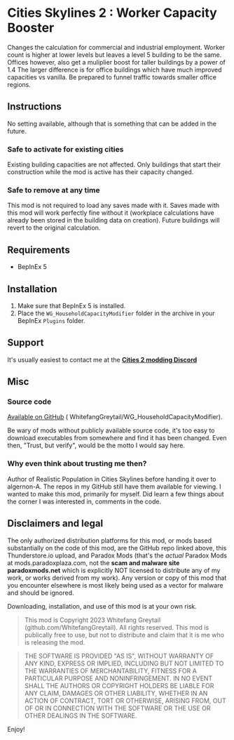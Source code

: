# Cities Skylines 2 : Worker Capacity Booster
Changes the calculation for commercial and industrial employment.
Worker count is higher at lower levels but leaves a level 5 building to be the same.
Offices however, also get a muliplier  boost for taller buildings by a power of 1.4
The larger difference is for office buildings which have much improved capacities vs vanilla.
Be prepared to funnel traffic towards smaller office regions.


## Instructions
No setting available, although that is something that can be added in the future.

### Safe to activate for existing cities
Existing building capacities are not affected. Only buildings that start their construction while the mod is active has their capacity changed.

### Safe to remove at any time
This mod is not required to load any saves made with it.  Saves made with this mod will work perfectly fine without it (workplace calculations have already been stored in the building data on creation). Future buildings will revert to the original calculation.

## Requirements
- BepInEx 5

## Installation
1. Make sure that BepInEx 5 is installed.
1. Place the `WG_HouseholdCapacityModifier` folder in the archive in your BepInEx `Plugins` folder.

## Support
It's usually easiest to contact me at the [**Cities 2 modding Discord**](https://discord.gg/vNGN82Dgc7)

## Misc

### Source code
[Available on GitHub](https://github.com/WhitefangGreytail/WG_HouseholdCapacityModifier) (
WhitefangGreytail/WG_HouseholdCapacityModifier).

Be wary of mods without publicly available source code, it's too easy to download executables from somewhere and find it has been changed. Even then, "Trust, but verify", would be the motto I would say here.

### Why even think about trusting me then?
Author of Realistic Population in Cities Skylines before handing it over to algernon-A. The repos in my GitHub still have them available for viewing.
I wanted to make this mod, primarily for myself. Did learn a few things about the corner I was interested in, comments in the code.

## Disclaimers and legal
The only authorized distribution platforms for this mod, or mods based substantially on the code of this mod, are the GitHub repo linked above, this Thunderstore.io upload, and Paradox Mods (that's the *actual* Paradox Mods at mods.paradoxplaza.com, not the **scam and malware site paradoxmods.net** which is explicitly NOT licensed to distribute any of my work, or works derived from my work).  Any version or copy of this mod that you encounter elsewhere is most likely being used as a vector for malware and should be ignored.

Downloading, installation, and use of this mod is at your own risk.

>This mod is Copyright 2023 Whitefang Greytail (github.com/WhitefangGreytail).  All rights reserved. This mod is publically free to use, but not to distribute and claim that it is me who is releasing the mod.

>THE SOFTWARE IS PROVIDED "AS IS", WITHOUT WARRANTY OF ANY KIND, EXPRESS OR IMPLIED, INCLUDING BUT NOT LIMITED TO THE WARRANTIES OF MERCHANTABILITY, FITNESS FOR A PARTICULAR PURPOSE AND NONINFRINGEMENT. IN NO EVENT SHALL THE AUTHORS OR COPYRIGHT HOLDERS BE LIABLE FOR ANY CLAIM, DAMAGES OR OTHER LIABILITY, WHETHER IN AN ACTION OF CONTRACT, TORT OR OTHERWISE, ARISING FROM, OUT OF OR IN CONNECTION WITH THE SOFTWARE OR THE USE OR OTHER DEALINGS IN THE SOFTWARE.

Enjoy!